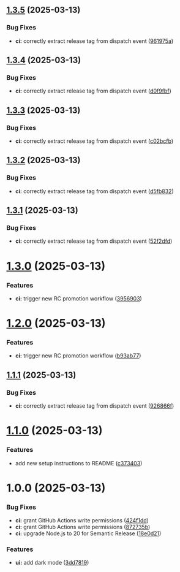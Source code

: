 ## [1.3.5](https://github.com/punnam14/FastAPI-React/compare/v1.3.4...v1.3.5) (2025-03-13)


### Bug Fixes

* **ci:** correctly extract release tag from dispatch event ([961975a](https://github.com/punnam14/FastAPI-React/commit/961975aa801e3f5fdd1428e95a94d812641faa41))

## [1.3.4](https://github.com/punnam14/FastAPI-React/compare/v1.3.3...v1.3.4) (2025-03-13)


### Bug Fixes

* **ci:** correctly extract release tag from dispatch event ([d0f9fbf](https://github.com/punnam14/FastAPI-React/commit/d0f9fbf84468492f7644838ade9d792161bdf450))

## [1.3.3](https://github.com/punnam14/FastAPI-React/compare/v1.3.2...v1.3.3) (2025-03-13)


### Bug Fixes

* **ci:** correctly extract release tag from dispatch event ([c02bcfb](https://github.com/punnam14/FastAPI-React/commit/c02bcfb470eedb7017a85a77c052915fb17bad20))

## [1.3.2](https://github.com/punnam14/FastAPI-React/compare/v1.3.1...v1.3.2) (2025-03-13)


### Bug Fixes

* **ci:** correctly extract release tag from dispatch event ([d5fb832](https://github.com/punnam14/FastAPI-React/commit/d5fb8322e16b7ef9e48709cda8513d5926e1cea9))

## [1.3.1](https://github.com/punnam14/FastAPI-React/compare/v1.3.0...v1.3.1) (2025-03-13)


### Bug Fixes

* **ci:** correctly extract release tag from dispatch event ([52f2dfd](https://github.com/punnam14/FastAPI-React/commit/52f2dfd1bda5237ab8f159060c772c394556242b))

# [1.3.0](https://github.com/punnam14/FastAPI-React/compare/v1.2.0...v1.3.0) (2025-03-13)


### Features

* **ci:** trigger new RC promotion workflow ([3956903](https://github.com/punnam14/FastAPI-React/commit/3956903e4e88c3d0aa5a34fe6bbad33cb6a1ebf2))

# [1.2.0](https://github.com/punnam14/FastAPI-React/compare/v1.1.1...v1.2.0) (2025-03-13)


### Features

* **ci:** trigger new RC promotion workflow ([b93ab77](https://github.com/punnam14/FastAPI-React/commit/b93ab77d9bf46323e538abd1be8815df7d89abd2))

## [1.1.1](https://github.com/punnam14/FastAPI-React/compare/v1.1.0...v1.1.1) (2025-03-13)


### Bug Fixes

* **ci:** correctly extract release tag from dispatch event ([926866f](https://github.com/punnam14/FastAPI-React/commit/926866f2b9cc92d5ec7c1cab81b4f67405bd2d20))

# [1.1.0](https://github.com/punnam14/FastAPI-React/compare/v1.0.0...v1.1.0) (2025-03-13)


### Features

* add new setup instructions to README ([c373403](https://github.com/punnam14/FastAPI-React/commit/c373403c567e0d6ed3ea9444f644849a9e4a1682))

# 1.0.0 (2025-03-13)


### Bug Fixes

* **ci:** grant GitHub Actions write permissions ([424f1dd](https://github.com/punnam14/FastAPI-React/commit/424f1ddd463ea780d90f63e4341ae9ae689192b8))
* **ci:** grant GitHub Actions write permissions ([872735b](https://github.com/punnam14/FastAPI-React/commit/872735b28073e358cb609b7762b7b472053eaaaf))
* **ci:** upgrade Node.js to 20 for Semantic Release ([18e0d21](https://github.com/punnam14/FastAPI-React/commit/18e0d2178161a197e160903c9b41d3a896a728ae))


### Features

* **ui:** add dark mode ([3dd7819](https://github.com/punnam14/FastAPI-React/commit/3dd78190ebd8ed7487f95dffe7e362b0232e0f90))
